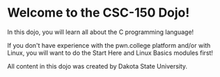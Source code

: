 # Welcome to the CSC-150 Dojo!  
In this dojo, you will learn all about the C programming language!  

If you don't have experience with the pwn.college platform and/or with Linux, you will want to do the Start Here and Linux Basics modules first!

All content in this dojo was created by Dakota State University.
